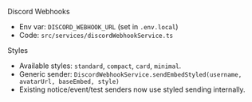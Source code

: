 Discord Webhooks

- Env var: `DISCORD_WEBHOOK_URL` (set in `.env.local`)
- Code: `src/services/discordWebhookService.ts`

Styles

- Available styles: `standard`, `compact`, `card`, `minimal`.
- Generic sender: `DiscordWebhookService.sendEmbedStyled(username, avatarUrl, baseEmbed, style)`
- Existing notice/event/test senders now use styled sending internally.

